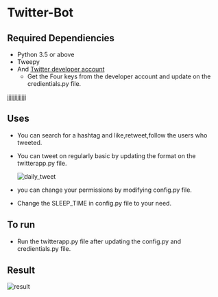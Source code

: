 # Twitter-Bot

## Required Dependiencies
  - Python 3.5 or above
  - Tweepy
  - And [Twitter developer account](developers.twitter.com)
    - Get the Four keys from the developer account and update on the credientials.py file.
  


  jjjjjjjjjjjjj
 ## Uses
  - You can search for a hashtag and like,retweet,follow the users who tweeted.
  - You can tweet on regularly basic by updating the format on the twitterapp.py file.
    
    ![daily_tweet](daily_tweets.png)
  
  - you can change your permissions by modifying config.py file.
  - Change the SLEEP_TIME in config.py file to your need.
  
 ## To run
  - Run the twitterapp.py file after updating the config.py and credientials.py file.
  
 ## Result
 
  ![result](result.png)
